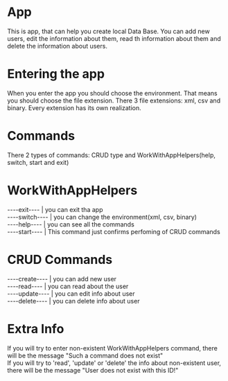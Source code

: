 # App
This is app, that can help you create local Data Base. 
You can add new users, edit the information about them, read th information about them and delete the information about users. 
# Entering the app
When you enter the app you should choose the environment. That means you should choose the file extension. There 3 file extensions: xml, csv and binary. Every extension has its own realization.
# Commands
There 2 types of commands: CRUD type and WorkWithAppHelpers(help, switch, start and exit)
# WorkWithAppHelpers
----exit---- | you can exit tha app <br />
----switch---- | you can change the environment(xml, csv, binary)<br />
----help---- | you can see all the commands<br />
----start---- | This command just confirms perfoming of CRUD commands<br />
# CRUD Commands
----create---- | you can add new user<br />
----read---- | you can read about the user<br />
----update---- | you can edit info about user<br />
----delete---- | you can delete info about user<br />
# Extra Info
If you will try to enter non-existent WorkWithAppHelpers command, there will be the message "Such a command does not exist"<br />
If you will try to 'read', 'update' or 'delete' the info about non-existent user, there will be the message "User does not exist with this ID!"<br />

